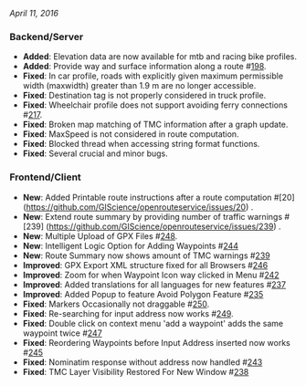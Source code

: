 *April 11, 2016*

### Backend/Server
- **Added**: Elevation data are now available for mtb and racing bike profiles.
- **Added**: Provide way and surface information along a route #[198](https://github.com/GIScience/openrouteservice/issues/198).
- **Fixed**: In car profile, roads with explicitly given maximum permissible width (maxwidth) greater than 1.9 m are no longer accessible. 
- **Fixed**: Destination tag is not properly considered in truck profile.
- **Fixed**: Wheelchair profile does not support avoiding ferry connections #[217](https://github.com/GIScience/openrouteservice/issues/217).
- **Fixed**: Broken map matching of TMC information after a graph update.
- **Fixed**: MaxSpeed is not considered in route computation.
- **Fixed**: Blocked thread when accessing string format functions.
- **Fixed**: Several crucial and minor bugs.

### Frontend/Client 

-  **New**: Added Printable route instructions after a route computation #[20] (https://github.com/GIScience/openrouteservice/issues/20) .
-  **New**: Extend route summary by providing number of traffic warnings #[239] (https://github.com/GIScience/openrouteservice/issues/239) .
-  **New**: Multiple Upload of GPX Files #[248](https://github.com/GIScience/openrouteservice/issues/248).
-  **New**: Intelligent Logic Option for Adding Waypoints #[244](https://github.com/GIScience/openrouteservice/issues/244)
-  **New**: Route Summary now shows amount of TMC warnings #[239](https://github.com/GIScience/openrouteservice/issues/239)
-  **Improved**: GPX Export XML structure fixed for all Browsers #[246](https://github.com/GIScience/openrouteservice/issues/246)
-  **Improved**: Zoom for when Waypoint Icon way clicked in Menu #[242](https://github.com/GIScience/openrouteservice/issues/242)
-  **Improved**: Added translations for all languages for new features #[237](https://github.com/GIScience/openrouteservice/issues/237)
-  **Improved**: Added Popup to feature Avoid Polygon Feature #[235](https://github.com/GIScience/openrouteservice/issues/235)
-  **Fixed**: Markers Occasionally not draggable #[250](https://github.com/GIScience/openrouteservice/issues/250).
-  **Fixed**: Re-searching for input address now works #[249](https://github.com/GIScience/openrouteservice/issues/249).
-  **Fixed**: Double click on context menu 'add a waypoint' adds the same waypoint twice #[247](https://github.com/GIScience/openrouteservice/issues/247)
-  **Fixed**: Reordering Waypoints before Input Address inserted now works #[245](https://github.com/GIScience/openrouteservice/issues/245)
-  **Fixed**: Nominatim response without address now handled #[243](https://github.com/GIScience/openrouteservice/issues/243)
-  **Fixed**: TMC Layer Visibility Restored For New Window #[238](https://github.com/GIScience/openrouteservice/issues/238)








